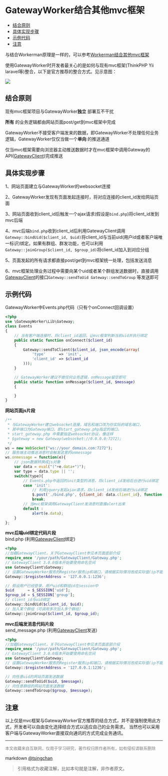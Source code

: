 GatewayWorker结合其他mvc框架
========================
<!-- TOC -->

- [结合原则](#结合原则)
- [具体实现步骤](#具体实现步骤)
- [示例代码](#示例代码)
- [注意](#注意)

<!-- /TOC -->
与结合Workerman原理是一样的，可以参考[Workerman结合其他mvc框架](./Workerman结合其他mvc框架.md)

使用GatewayWorker时开发者最关心的是如何与现有mvc框架(ThinkPHP Yii laravel等)整合，以下是官方推荐的整合方式。见示意图：



![](http://www.workerman.net/img/doc/work-with-other-mvc-framework.png)



## 结合原则


现有mvc框架项目与GatewayWorker**独立** 部署互不干扰

**所有** 的业务逻辑都由网站页面post/get到mvc框架中完成

GatewayWorker不接受客户端发来的数据，即GatewayWorker不处理任何业务逻辑，GatewayWorker仅仅当做一个**单向** 的推送通道

仅当mvc框架需要向浏览器主动推送数据时才在mvc框架中调用Gateway的API([GatewayClient](https://github.com/walkor/GatewayClient))完成推送

## 具体实现步骤


1、网站页面建立与GatewayWorker的websocket连接

2、GatewayWorker发现有页面发起连接时，将对应连接的client\_id发给网站页面

3、网站页面收到client\_id后触发一个ajax请求(假设是`bind.php`)将client\_id发到mvc后端

4、mvc后端`bind.php`收到client\_id后利用GatewayClient调用`Gateway::bindUid($client_id, $uid)`将client\_id与当前uid(用户id或者客户端唯一标识)绑定。如果有群组、群发功能，也可以利用`Gateway::joinGroup($client_id, $group_id)`将client\_id加入到对应分组

5、页面发起的所有请求都直接post/get到mvc框架统一处理，包括发送消息

6、mvc框架处理业务过程中需要向某个uid或者某个群组发送数据时，直接调用[GatewayClient](https://github.com/walkor/GatewayClient)的接口`Gateway::sendToUid Gateway::sendToGroup` 等发送即可

## 示例代码


GatewayWorker中Events.php代码（只有个onConnect回调设置）

```php
<?php
use \GatewayWorker\Lib\Gateway;
class Events
{
    // 当有客户端连接时，将client_id返回，让mvc框架判断当前uid并执行绑定
    public static function onConnect($client_id)
    {
        Gateway::sendToClient($client_id, json_encode(array(
            'type'      => 'init',
            'client_id' => $client_id
        )));
    }

    // GatewayWorker建议不做任何业务逻辑，onMessage留空即可
    public static function onMessage($client_id, $message)
    {

    }
}

```

**网站页面js片段**

```js
/**
 * 与GatewayWorker建立websocket连接，域名和端口改为你实际的域名端口，
 * 其中端口为Gateway端口，即start_gateway.php指定的端口。
 * start_gateway.php 中需要指定websocket协议，像这样
 * $gateway = new Gateway(websocket://0.0.0.0:7272);
 */
ws = new WebSocket("ws://your_domain.com:7272");
// 服务端主动推送消息时会触发这里的onmessage
ws.onmessage = function(e){
    // json数据转换成js对象
    var data = eval("("+e.data+")");
    var type = data.type || '';
    switch(type){
        // Events.php中返回的init类型的消息，将client_id发给后台进行uid绑定
        case 'init':
            // 利用jquery发起ajax请求，将client_id发给后端进行uid绑定
            $.post('./bind.php', {client_id: data.client_id}, function(data){}, 'json');
            break;
        // 当mvc框架调用GatewayClient发消息时直接alert出来
        default :
            alert(e.data);
    }
};
```

**mvc后端uid绑定代码片段**   
bind.php (利用[GatewayClient](https://github.com/walkor/GatewayClient)绑定)

```php
<?php
//加载GatewayClient。关于GatewayClient参见本页面底部介绍
require_once '/your/path/GatewayClient/Gateway.php';
// GatewayClient 3.0.0版本开始要使用命名空间
use GatewayClient\Gateway;
// 设置GatewayWorker服务的Register服务ip和端口，请根据实际情况改成实际值(ip不能是0.0.0.0)
Gateway::$registerAddress = '127.0.0.1:1236';

// 假设用户已经登录，用户uid和群组id在session中
$uid      = $_SESSION['uid'];
$group_id = $_SESSION['group'];
// client_id与uid绑定
Gateway::bindUid($client_id, $uid);
// 加入某个群组（可调用多次加入多个群组）
Gateway::joinGroup($client_id, $group_id);
```

**mvc后端发消息代码片段**   
send\_message.php (利用[GatewayClient](https://github.com/walkor/GatewayClient)发送)

```php
<?php
//加载GatewayClient。关于GatewayClient参见本页面底部介绍
require_once '/your/path/GatewayClient/Gateway.php';
// GatewayClient 3.0.0版本开始要使用命名空间
use GatewayClient\Gateway;
// 设置GatewayWorker服务的Register服务ip和端口，请根据实际情况改成实际值(ip不能是0.0.0.0)
Gateway::$registerAddress = '127.0.0.1:1236';

// 向任意uid的网站页面发送数据
Gateway::sendToUid($uid, $message);
// 向任意群组的网站页面发送数据
Gateway::sendToGroup($group, $message);
```

## 注意


以上仅是mvc框架与GatewayWorker官方推荐的结合方式，并不是强制使用此方式，开发者可以自由变化选择结合方式以适应自己的业务需求。 当然也可以采用客户端与GatewayWorker直接双向通讯的方式完成业务通讯。


----
<font size=2 color='grey'>本文收藏来自互联网，仅用于学习研究，著作权归原作者所有，如有侵权请联系删除</font>

markdown [@tsingchan](https://github.com/tsingchan) 

> 引用格式为收藏注解，比如本句就是注解，非作者原文。
